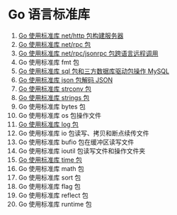 # Go 语言标准库
1. [Go 使用标准库 net/http 包构建服务器](https://mp.weixin.qq.com/s/gsv3zW0HQaGMSxH9CtjiFA)
2. [Go 使用标准库 net/rpc 包](https://mp.weixin.qq.com/s/IospmGnkC-y9ddJx_9JGzg)
3. [Go 使用标准库 net/rpc/jsonrpc 包跨语言远程调用](https://mp.weixin.qq.com/s/Zhg5FBgB6XPC37kA0GcgKg)
4. Go 使用标准库 fmt 包
5. [Go 使用标准库 sql 包和三方数据库驱动包操作 MySQL](https://mp.weixin.qq.com/s/JEWaU7DTkNllxK28BKvFUA)
6. [Go 使用标准库 json 包解码 JSON](https://mp.weixin.qq.com/s/OyPlXss8L6zSb0HGIydbrw)
7. [Go 使用标准库 strconv 包](https://mp.weixin.qq.com/s/ZULa_S-jSOMHS0-SiFqz4A)
8. [Go 使用标准库 strings 包](https://mp.weixin.qq.com/s/ZULa_S-jSOMHS0-SiFqz4A)
9. Go 使用标准库 bytes 包
10. Go 使用标准库 os 包操作文件
11. [Go 使用标准库 log 包](https://mp.weixin.qq.com/s/_R-xcuyHOc_iCx2Bd_pA5w)
12. Go 使用标准库 io 包读写、拷贝和断点续传文件
13. Go 使用标准库 bufio 包在缓冲区读写文件
14. Go 使用标准库 ioutil 包读写文件和操作文件夹
15. [Go 使用标准库 time 包](https://mp.weixin.qq.com/s/ZULa_S-jSOMHS0-SiFqz4A)
16. Go 使用标准库 math 包
17. Go 使用标准库 sort 包
18. Go 使用标准库 flag 包
19. Go 使用标准库 reflect 包
20. Go 使用标准库 runtime 包
